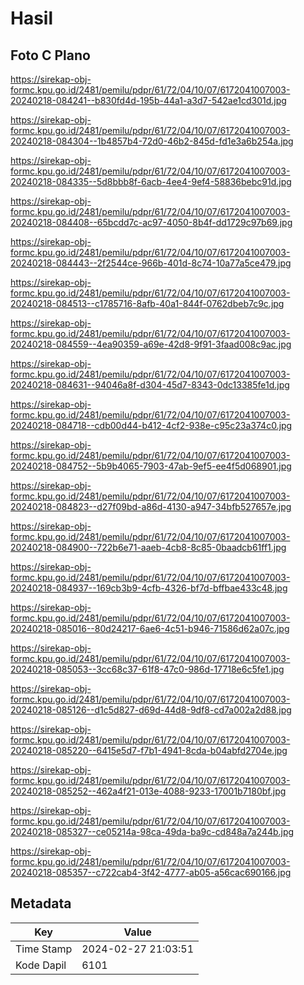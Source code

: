 # Hasil

## Foto C Plano

https://sirekap-obj-formc.kpu.go.id/2481/pemilu/pdpr/61/72/04/10/07/6172041007003-20240218-084241--b830fd4d-195b-44a1-a3d7-542ae1cd301d.jpg

https://sirekap-obj-formc.kpu.go.id/2481/pemilu/pdpr/61/72/04/10/07/6172041007003-20240218-084304--1b4857b4-72d0-46b2-845d-fd1e3a6b254a.jpg

https://sirekap-obj-formc.kpu.go.id/2481/pemilu/pdpr/61/72/04/10/07/6172041007003-20240218-084335--5d8bbb8f-6acb-4ee4-9ef4-58836bebc91d.jpg

https://sirekap-obj-formc.kpu.go.id/2481/pemilu/pdpr/61/72/04/10/07/6172041007003-20240218-084408--65bcdd7c-ac97-4050-8b4f-dd1729c97b69.jpg

https://sirekap-obj-formc.kpu.go.id/2481/pemilu/pdpr/61/72/04/10/07/6172041007003-20240218-084443--2f2544ce-966b-401d-8c74-10a77a5ce479.jpg

https://sirekap-obj-formc.kpu.go.id/2481/pemilu/pdpr/61/72/04/10/07/6172041007003-20240218-084513--c1785716-8afb-40a1-844f-0762dbeb7c9c.jpg

https://sirekap-obj-formc.kpu.go.id/2481/pemilu/pdpr/61/72/04/10/07/6172041007003-20240218-084559--4ea90359-a69e-42d8-9f91-3faad008c9ac.jpg

https://sirekap-obj-formc.kpu.go.id/2481/pemilu/pdpr/61/72/04/10/07/6172041007003-20240218-084631--94046a8f-d304-45d7-8343-0dc13385fe1d.jpg

https://sirekap-obj-formc.kpu.go.id/2481/pemilu/pdpr/61/72/04/10/07/6172041007003-20240218-084718--cdb00d44-b412-4cf2-938e-c95c23a374c0.jpg

https://sirekap-obj-formc.kpu.go.id/2481/pemilu/pdpr/61/72/04/10/07/6172041007003-20240218-084752--5b9b4065-7903-47ab-9ef5-ee4f5d068901.jpg

https://sirekap-obj-formc.kpu.go.id/2481/pemilu/pdpr/61/72/04/10/07/6172041007003-20240218-084823--d27f09bd-a86d-4130-a947-34bfb527657e.jpg

https://sirekap-obj-formc.kpu.go.id/2481/pemilu/pdpr/61/72/04/10/07/6172041007003-20240218-084900--722b6e71-aaeb-4cb8-8c85-0baadcb61ff1.jpg

https://sirekap-obj-formc.kpu.go.id/2481/pemilu/pdpr/61/72/04/10/07/6172041007003-20240218-084937--169cb3b9-4cfb-4326-bf7d-bffbae433c48.jpg

https://sirekap-obj-formc.kpu.go.id/2481/pemilu/pdpr/61/72/04/10/07/6172041007003-20240218-085016--80d24217-6ae6-4c51-b946-71586d62a07c.jpg

https://sirekap-obj-formc.kpu.go.id/2481/pemilu/pdpr/61/72/04/10/07/6172041007003-20240218-085053--3cc68c37-61f8-47c0-986d-17718e6c5fe1.jpg

https://sirekap-obj-formc.kpu.go.id/2481/pemilu/pdpr/61/72/04/10/07/6172041007003-20240218-085126--d1c5d827-d69d-44d8-9df8-cd7a002a2d88.jpg

https://sirekap-obj-formc.kpu.go.id/2481/pemilu/pdpr/61/72/04/10/07/6172041007003-20240218-085220--6415e5d7-f7b1-4941-8cda-b04abfd2704e.jpg

https://sirekap-obj-formc.kpu.go.id/2481/pemilu/pdpr/61/72/04/10/07/6172041007003-20240218-085252--462a4f21-013e-4088-9233-17001b7180bf.jpg

https://sirekap-obj-formc.kpu.go.id/2481/pemilu/pdpr/61/72/04/10/07/6172041007003-20240218-085327--ce05214a-98ca-49da-ba9c-cd848a7a244b.jpg

https://sirekap-obj-formc.kpu.go.id/2481/pemilu/pdpr/61/72/04/10/07/6172041007003-20240218-085357--c722cab4-3f42-4777-ab05-a56cac690166.jpg


## Metadata

| Key        | Value               |
| ---------- | ------------------- |
| Time Stamp | 2024-02-27 21:03:51 |
| Kode Dapil | 6101                |



